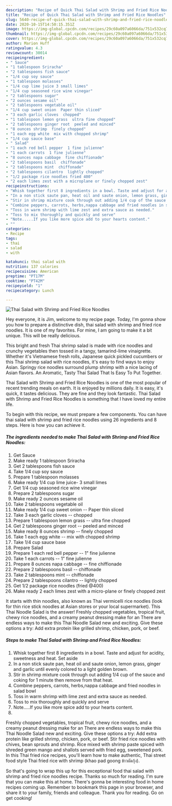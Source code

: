 ```yaml
---
description: "Recipe of Quick Thai Salad with Shrimp and Fried Rice Noodles"
title: "Recipe of Quick Thai Salad with Shrimp and Fried Rice Noodles"
slug: 5640-recipe-of-quick-thai-salad-with-shrimp-and-fried-rice-noodles
date: 2020-10-15T14:50:15.351Z
image: https://img-global.cpcdn.com/recipes/29c60a097a6066da/751x532cq70/thai-salad-with-shrimp-and-fried-rice-noodles-recipe-main-photo.jpg
thumbnail: https://img-global.cpcdn.com/recipes/29c60a097a6066da/751x532cq70/thai-salad-with-shrimp-and-fried-rice-noodles-recipe-main-photo.jpg
cover: https://img-global.cpcdn.com/recipes/29c60a097a6066da/751x532cq70/thai-salad-with-shrimp-and-fried-rice-noodles-recipe-main-photo.jpg
author: Marion Huff
ratingvalue: 4.3
reviewcount: 30014
recipeingredient:
- " Sauce"
- "1 tablespoon Sriracha"
- "2 tablespoons fish sauce"
- "1/4 cup soy sauce"
- "1 tablespoon molasses"
- "1/4 cup lime juice 3 small limes"
- "1/4 cup seasoned rice wine vinegar"
- "2 tablespoons sugar"
- "2 ounces sesame oil"
- "2 tablespoons vegetable oil"
- "1/4 cup sweet onion  Paper thin sliced"
- "3 each garlic cloves  chopped"
- "1 tablespoon lemon grass  ultra fine chopped"
- "2 tablespoons ginger root  peeled and minced"
- "8 ounces shrimp  finely chopped"
- "1 each egg white  mix with chopped shrimp"
- "1/4 cup sauce base"
- " Salad"
- "1 each red bell pepper  1 fine julienne"
- "1 each carrots  1 fine julienne"
- "8 ounces napa cabbage  fine chiffionade"
- "2 tablespoons basil  chiffonade"
- "2 tablespoons mint  chiffonade"
- "2 tablespoons cilantro  lightly chopped"
- "1/2 package rice noodles fried 400"
- "2 each limes zest with a microplane or finely chopped zest"
recipeinstructions:
- "Whisk together first 8 ingredients in a bowl. Taste and adjust for acidity, sweetness and heat. Set aside"
- "In a non stick saute pan, heat oil and saute onion, lemon grass, ginger and garlic until evenly colored to a light golden brown."
- "Stir in shrimp mixture cook through out adding 1/4 cup of the sauce and coking for 1 minute then remove from that heat."
- "Combine peppers, carrots, herbs,nappa cabbage and fried noodles in salad bowl"
- "Toss in warm shrimp with lime zest and extra sauce as needed."
- "Toss to mix thoroughly and quickly and serve"
- "Note.....If you like more spice add to your hearts content."
- ""
categories:
- Recipe
tags:
- thai
- salad
- with

katakunci: thai salad with 
nutrition: 137 calories
recipecuisine: American
preptime: "PT17M"
cooktime: "PT42M"
recipeyield: "1"
recipecategory: Lunch

---
```



![Thai Salad with Shrimp and Fried Rice Noodles](https://img-global.cpcdn.com/recipes/29c60a097a6066da/751x532cq70/thai-salad-with-shrimp-and-fried-rice-noodles-recipe-main-photo.jpg)

Hey everyone, it is Jim, welcome to my recipe page. Today, I'm gonna show you how to prepare a distinctive dish, thai salad with shrimp and fried rice noodles. It is one of my favorites. For mine, I am going to make it a bit unique. This will be really delicious.

This bright and fresh Thai shrimp salad is made with rice noodles and crunchy vegetables then tossed in a tangy, tamarind-lime vinaigrette. Whether it&#39;s Vietnamese fresh rolls, Japanese quick pickled cucumbers or this Thai shrimp salad with rice noodles, it&#39;s easy to find ways to enjoy Asian. Springy rice noodles surround plump shrimp with a nice lacing of Asian flavors. An Aromatic, Tasty Thai Salad That Is Easy To Put Together.

Thai Salad with Shrimp and Fried Rice Noodles is one of the most popular of recent trending meals on earth. It is enjoyed by millions daily. It is easy, it's quick, it tastes delicious. They are fine and they look fantastic. Thai Salad with Shrimp and Fried Rice Noodles is something that I have loved my entire life.


To begin with this recipe, we must prepare a few components. You can have thai salad with shrimp and fried rice noodles using 26 ingredients and 8 steps. Here is how you can achieve it.

<!--inarticleads1-->

##### The ingredients needed to make Thai Salad with Shrimp and Fried Rice Noodles:

1. Get  Sauce
1. Make ready 1 tablespoon Sriracha
1. Get 2 tablespoons fish sauce
1. Take 1/4 cup soy sauce
1. Prepare 1 tablespoon molasses
1. Make ready 1/4 cup lime juice- 3 small limes
1. Get 1/4 cup seasoned rice wine vinegar
1. Prepare 2 tablespoons sugar
1. Make ready 2 ounces sesame oil
1. Take 2 tablespoons vegetable oil
1. Make ready 1/4 cup sweet onion -- Paper thin sliced
1. Take 3 each garlic cloves -- chopped
1. Prepare 1 tablespoon lemon grass -- ultra fine chopped
1. Get 2 tablespoons ginger root -- peeled and minced
1. Make ready 8 ounces shrimp -- finely chopped
1. Take 1 each egg white -- mix with chopped shrimp
1. Take 1/4 cup sauce base
1. Prepare  Salad
1. Prepare 1 each red bell pepper -- 1&#34; fine julienne
1. Take 1 each carrots -- 1&#34; fine julienne
1. Prepare 8 ounces napa cabbage -- fine chiffionade
1. Prepare 2 tablespoons basil -- chiffonade
1. Take 2 tablespoons mint -- chiffonade
1. Prepare 2 tablespoons cilantro -- lightly chopped
1. Get 1/2 package rice noodles (fried @400)
1. Make ready 2 each limes zest with a micro-plane or finely chopped zest


It starts with thin noodles, also known as Thai vermicelli rice noodles (look for thin rice stick noodles at Asian stores or your local supermarket). This Thai Noodle Salad is the answer! Freshly chopped vegetables, tropical fruit, chewy rice noodles, and a creamy peanut dressing make for an There are endless ways to make this Thai Noodle Salad new and exciting. Give these options a try: Add extra protein like grilled shrimp, chicken, pork, or beef. 

<!--inarticleads2-->

##### Steps to make Thai Salad with Shrimp and Fried Rice Noodles:

1. Whisk together first 8 ingredients in a bowl. Taste and adjust for acidity, sweetness and heat. Set aside
1. In a non stick saute pan, heat oil and saute onion, lemon grass, ginger and garlic until evenly colored to a light golden brown.
1. Stir in shrimp mixture cook through out adding 1/4 cup of the sauce and coking for 1 minute then remove from that heat.
1. Combine peppers, carrots, herbs,nappa cabbage and fried noodles in salad bowl
1. Toss in warm shrimp with lime zest and extra sauce as needed.
1. Toss to mix thoroughly and quickly and serve
1. Note.....If you like more spice add to your hearts content.
1. 


Freshly chopped vegetables, tropical fruit, chewy rice noodles, and a creamy peanut dressing make for an There are endless ways to make this Thai Noodle Salad new and exciting. Give these options a try: Add extra protein like grilled shrimp, chicken, pork, or beef. Stir fried rice noodles with chives, bean sprouts and shrimp. Rice mixed with shrimp paste spiced with shreded green mango and shallots served with fried egg, sweetened pork. In this Thai fried rice recipes, you&#39;ll learn how to make authentic, Thai street food style Thai fried rice with shrimp (khao pad goong ข้าวผัดกุ้ง). 

So that's going to wrap this up for this exceptional food thai salad with shrimp and fried rice noodles recipe. Thanks so much for reading. I'm sure that you can make this at home. There's gonna be interesting food in home recipes coming up. Remember to bookmark this page in your browser, and share it to your family, friends and colleague. Thank you for reading. Go on get cooking!
